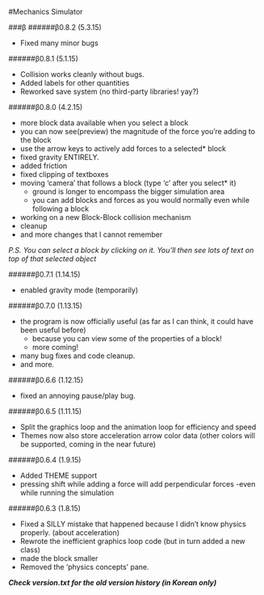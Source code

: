 #Mechanics Simulator

###β
######β0.8.2 (5.3.15)
* Fixed many minor bugs

######β0.8.1 (5.1.15)
* Collision works cleanly without bugs.
* Added labels for other quantities
* Reworked save system (no third-party libraries! yay?)

######β0.8.0 (4.2.15)
* more block data available when you select a block
* you can now see(preview) the magnitude of the force you’re adding to the block
* use the arrow keys to actively add forces to a selected* block
* fixed gravity ENTIRELY.
* added friction
* fixed clipping of textboxes
* moving ‘camera’ that follows a block (type ‘c’ after you select* it)
	* ground is longer to encompass the bigger simulation area
	* you can add blocks and forces as you would normally even while following a block
* working on a new Block-Block collision mechanism
* cleanup
* and more changes that I cannot remember

*P.S. You can select a block by clicking on it. You’ll then see lots of text on top of that selected object*

######β0.7.1 (1.14.15)
* enabled gravity mode (temporarily)

######β0.7.0 (1.13.15)
* the program is now officially useful (as far as I can think, it could have been useful before)
	* because you can view some of the properties of a block!
	* more coming!
* many bug fixes and code cleanup.
* and more.

######β0.6.6 (1.12.15)
* fixed an annoying pause/play bug.

######β0.6.5 (1.11.15)
* Split the graphics loop and the animation loop for efficiency and speed
* Themes now also store acceleration arrow color data (other colors will be supported, coming in the near future)

######β0.6.4 (1.9.15)
* Added THEME support
* pressing shift while adding a force will add perpendicular forces -even while running the simulation
	
######β0.6.3 (1.8.15)
* Fixed a SILLY mistake that happened because I didn’t know physics properly. (about acceleration)
* Rewrote the inefficient graphics loop code (but in turn added a new class)
* made the block smaller
* Removed the ‘physics concepts’ pane.

***Check version.txt for the old version history (in Korean only)***